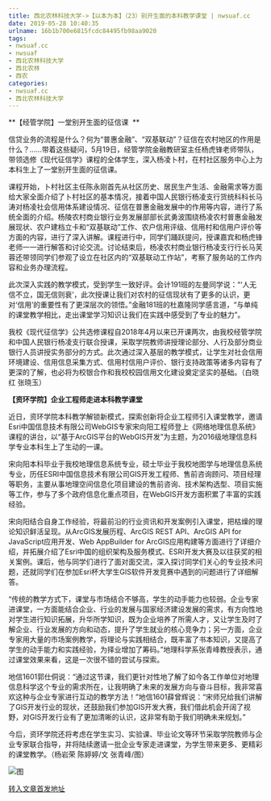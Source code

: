 ```yaml
---
title: 西北农林科技大学->【以本为本】（23）别开生面的本科教学课堂 | nwsuaf.cc
date: 2019-05-28 10:40:35
urlname: 16b1b700e6815fcdc84495fb98aa9020
tags: 
- nwsuaf.cc
- nwsuaf
- 西北农林科技大学
- 西北农林
- 西农
categories:
- nwsuaf.cc
- 西北农林科技大学
---
```



**【经管学院】一堂别开生面的征信课  **

信贷业务的流程是什么？何为“普惠金融”、“双基联动”？征信在农村地区的作用是什么？……带着这些疑问，5月19日，经管学院金融教研室主任杨虎锋老师带队，带领选修《现代征信学》课程的全体学生，深入杨凌卜村，在村社区服务中心上为本科生上了一堂别开生面的征信课。

课程开始，卜村社区主任陈永刚首先从社区历史、居民生产生活、金融需求等方面给大家全面介绍了卜村社区的基本情况，接着中国人民银行杨凌支行货统科科长马涛对杨凌社会信用体系建设情况、征信在普惠金融发展中的作用等内容，进行了系统全面的介绍。杨陵农村商业银行业务发展部部长武勇波围绕杨凌农村普惠金融发展现状、农户建档立卡和“双基联动”工作、农户信用评级、信用村和信用户评价等方面的内容，进行了深入讲解。课程进行中，同学们踊跃提问，授课嘉宾和杨虎锋老师一一进行解答和讨论交流。讨论结束后，杨凌农村商业银行杨凌支行行长马芙蓉还带领同学们参观了设立在社区内的“双基联动工作站”，考察了服务站的工作内容和业务办理流程。

此次深入实践的教学模式，受到学生一致好评。会计191班的左曼同学说：“‘人无信不立，国无信则衰’，此次授课让我们对农村的征信现状有了更多的认识，更对‘信用’的重要性有了更深层次的领悟。”金融181班的杜嘉隆同学感言道，“与单纯的课堂教学相比，走出课堂学习知识让我们在实践中感受到了专业的魅力”。

我校《现代征信学》公共选修课程自2018年4月以来已开课两次，由我校经管学院和中国人民银行杨凌支行联合授课，采取学院教师讲授理论部分、人行及部分商业银行人员讲授实务部分的方式。此次通过深入基层的教学模式，让学生对社会信用环境建设、信用信息采集方式、信用村信用户评价、银行支持政策等诸多内容有了更深的了解，也必将为校银合作和我校校园信用文化建设奠定坚实的基础。（白晓红 张晓玉）

**【资环学院】企业工程师走进本科教学课堂**

近日，资环学院本科教学解锁新模式，探索创新将企业工程师引入课堂教学，邀请Esri中国信息技术有限公司WebGIS专家宋向阳工程师登上《网络地理信息系统》课程的讲台，以“基于ArcGIS平台的WebGIS开发”为主题，为2016级地理信息科学专业本科生上了生动的一课。

宋向阳本科毕业于我校地理信息系统专业，硕士毕业于我校地图学与地理信息系统专业，历任ESRI中国信息技术有限公司GIS开发工程师、售前咨询顾问、项目经理等职务，主要从事地理空间信息化项目建设的售前咨询、技术架构选型、项目实施等工作，参与了多个政府信息化重点项目，在WebGIS开发方面积累了丰富的实践经验。

宋向阳结合自身工作经验，将最前沿的行业资讯和开发案例引入课堂，把枯燥的理论知识鲜活呈现。从ArcGIS发展历程、ArcGIS REST API、ArcGIS API for JavaScript应用开发、Web AppBuilder for ArcGIS应用构建等方面进行了详细介绍，并拓展介绍了Esri中国的组织架构及服务模式、ESRI开发大赛及以往获奖的相关案例。课后，他与同学们进行了面对面交流，深入探讨同学们关心的专业技术问题，还就同学们在参加Esri杯大学生GIS软件开发竞赛中遇到的问题进行了详细解答。

“传统的教学方式下，课堂与市场结合不够高，学生的动手能力也较弱。企业专家进课堂，一方面能结合企业、行业的发展与国家经济建设发展的需求，有方向性地对学生进行知识拓展，升华所学知识，既为企业培养了所需人才，又让学生及时了解企业、行业发展的方向和动态，提升了学生就业的核心竞争力；另一方面，企业专家用大量的市场案例教学，将理论与实践相结合，既丰富了书本知识，又提高了学生的动手能力和实践经验，为择业增加了筹码。”地理科学系张青峰教授表示，通过课堂效果来看，这是一次很不错的尝试与探索。

地信1601郭仕侗说：“通过这节课，我们更针对性地了解了如今各工作单位对地理信息科学这个专业的需求所在，让我明确了未来的发展方向与奋斗目标，我非常喜欢这种与企业专家进行互动的教学方法！”地信1601薛曾辉说：“宋师兄给我们讲解了GIS开发行业的现状，还鼓励我们参加GIS开发大赛，我们借此机会开阔了视野，对GIS开发行业有了更加清晰的认识，这非常有助于我们明确未来规划。”

今后，资环学院还将考虑在学生实习、实验课、毕业论文等环节采取学院教师与企业专家联合指导，并将陆续邀请一批企业专家走进课堂，为学生带来更多、更精彩的课堂教学。（杨岩荣 陈婷婷/文 张青峰/图）



![图](https://news.nwsuaf.edu.cn/images/content/2019-05/20190524090859277022.jpg)

[转入文章首发地址](https://news.nwsuaf.edu.cn/xnxw/89711.htm)